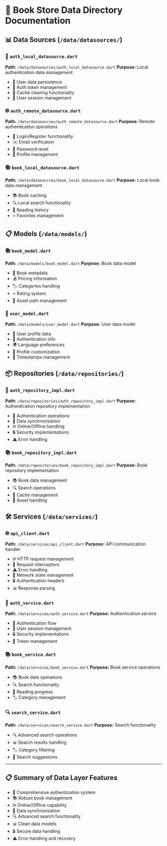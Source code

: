 # 📂 Book Store Data Directory Documentation

## 📊 Data Sources (`/data/datasources/`)

### 🔐 `auth_local_datasource.dart`
**Path:** `/data/datasources/auth_local_datasource.dart`
**Purpose:** Local authentication data management
- 💾 User data persistence
- 🔑 Auth token management
- 🧹 Cache clearing functionality
- 🔄 User session management

### 🌐 `auth_remote_datasource.dart`
**Path:** `/data/datasources/auth_remote_datasource.dart`
**Purpose:** Remote authentication operations
- 🔑 Login/Register functionality
- ✉️ Email verification
- 🔄 Password reset
- 👤 Profile management

### 📚 `book_local_datasource.dart`
**Path:** `/data/datasources/book_local_datasource.dart`
**Purpose:** Local book data management
- 📚 Book caching
- 🔍 Local search functionality
- 📖 Reading history
- ⭐ Favorites management

## 📋 Models (`/data/models/`)

### 📚 `book_model.dart`
**Path:** `/data/models/book_model.dart`
**Purpose:** Book data model
- 📖 Book metadata
- 💰 Pricing information
- 🏷️ Categories handling
- ⭐ Rating system
- 📱 Asset path management

### 👤 `user_model.dart`
**Path:** `/data/models/user_model.dart`
**Purpose:** User data model
- 👤 User profile data
- 🔐 Authentication info
- 🌍 Language preferences
- 📱 Profile customization
- 📅 Timestamps management

## 📦 Repositories (`/data/repositories/`)

### 🔐 `auth_repository_impl.dart`
**Path:** `/data/repositories/auth_repository_impl.dart`
**Purpose:** Authentication repository implementation
- 🔑 Authentication operations
- 🔄 Data synchronization
- 🌐 Online/Offline handling
- 🔒 Security implementations
- ⚠️ Error handling

### 📚 `book_repository_impl.dart`
**Path:** `/data/repositories/book_repository_impl.dart`
**Purpose:** Book repository implementation
- 📚 Book data management
- 🔍 Search operations
- 🔄 Cache management
- 📱 Asset handling

## 🛠️ Services (`/data/services/`)

### 🌐 `api_client.dart`
**Path:** `/data/services/api_client.dart`
**Purpose:** API communication handler
- 🌐 HTTP request management
- 🔄 Request interceptors
- ⚠️ Error handling
- 📡 Network state management
- 🔒 Authentication headers
- 📊 Response parsing

### 🔐 `auth_service.dart`
**Path:** `/data/services/auth_service.dart`
**Purpose:** Authentication service
- 🔑 Authentication flow
- 👤 User session management
- 🔒 Security implementations
- 🔄 Token management

### 📚 `book_service.dart`
**Path:** `/data/services/book_service.dart`
**Purpose:** Book service operations
- 📚 Book data operations
- 🔍 Search functionality
- 📖 Reading progress
- 🏷️ Category management

### 🔍 `search_service.dart`
**Path:** `/data/services/search_service.dart`
**Purpose:** Search functionality
- 🔍 Advanced search operations
- 📊 Search results handling
- 🏷️ Category filtering
- 📱 Search suggestions

---

## 📋 Summary of Data Layer Features
- 🔐 Comprehensive authentication system
- 📚 Robust book management
- 🌐 Online/Offline capability
- 🔄 Data synchronization
- 🔍 Advanced search functionality
- 📊 Clean data models
- 🔒 Secure data handling
- ⚠️ Error handling and recovery
